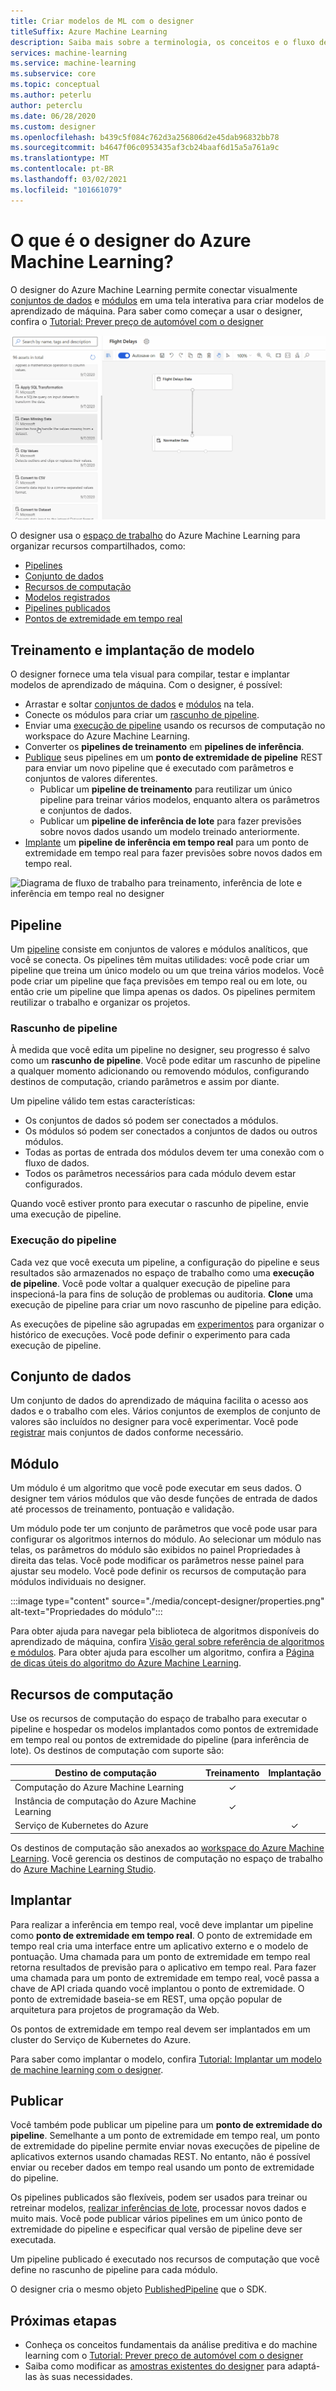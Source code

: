 ```yaml
---
title: Criar modelos de ML com o designer
titleSuffix: Azure Machine Learning
description: Saiba mais sobre a terminologia, os conceitos e o fluxo de trabalho que compõem o designer para Azure Machine Learning.
services: machine-learning
ms.service: machine-learning
ms.subservice: core
ms.topic: conceptual
ms.author: peterlu
author: peterclu
ms.date: 06/28/2020
ms.custom: designer
ms.openlocfilehash: b439c5f084c762d3a256806d2e45dab96832bb78
ms.sourcegitcommit: b4647f06c0953435af3cb24baaf6d15a5a761a9c
ms.translationtype: MT
ms.contentlocale: pt-BR
ms.lasthandoff: 03/02/2021
ms.locfileid: "101661079"
---
```

# <a name="what-is-azure-machine-learning-designer"></a>O que é o designer do Azure Machine Learning? 


O designer do Azure Machine Learning permite conectar visualmente [conjuntos de dados](#datasets) e [módulos](#module) em uma tela interativa para criar modelos de aprendizado de máquina. Para saber como começar a usar o designer, confira o [Tutorial: Prever preço de automóvel com o designer](tutorial-designer-automobile-price-train-score.md)

![Exemplo do Azure Machine Learning Designer](./media/concept-designer/designer-drag-and-drop.gif)

O designer usa o [espaço de trabalho](concept-workspace.md) do Azure Machine Learning para organizar recursos compartilhados, como:

+ [Pipelines](#pipeline)
+ [Conjunto de dados](#datasets)
+ [Recursos de computação](#compute)
+ [Modelos registrados](concept-azure-machine-learning-architecture.md#models)
+ [Pipelines publicados](#publish)
+ [Pontos de extremidade em tempo real](#deploy)

## <a name="model-training-and-deployment"></a>Treinamento e implantação de modelo

O designer fornece uma tela visual para compilar, testar e implantar modelos de aprendizado de máquina. Com o designer, é possível:

+ Arrastar e soltar [conjuntos de dados](#datasets) e [módulos](#module) na tela.
+ Conecte os módulos para criar um [rascunho de pipeline](#pipeline-draft).
+ Enviar uma [execução de pipeline](#pipeline-run) usando os recursos de computação no workspace do Azure Machine Learning.
+ Converter os **pipelines de treinamento** em **pipelines de inferência**.
+ [Publique](#publish) seus pipelines em um **ponto de extremidade de pipeline** REST para enviar um novo pipeline que é executado com parâmetros e conjuntos de valores diferentes.
    + Publicar um **pipeline de treinamento** para reutilizar um único pipeline para treinar vários modelos, enquanto altera os parâmetros e conjuntos de dados.
    + Publicar um **pipeline de inferência de lote** para fazer previsões sobre novos dados usando um modelo treinado anteriormente.
+ [Implante](#deploy) um **pipeline de inferência em tempo real** para um ponto de extremidade em tempo real para fazer previsões sobre novos dados em tempo real.

![Diagrama de fluxo de trabalho para treinamento, inferência de lote e inferência em tempo real no designer](./media/concept-designer/designer-workflow-diagram.png)

## <a name="pipeline"></a>Pipeline

Um [pipeline](concept-azure-machine-learning-architecture.md#ml-pipelines) consiste em conjuntos de valores e módulos analíticos, que você se conecta. Os pipelines têm muitas utilidades: você pode criar um pipeline que treina um único modelo ou um que treina vários modelos. Você pode criar um pipeline que faça previsões em tempo real ou em lote, ou então crie um pipeline que limpa apenas os dados. Os pipelines permitem reutilizar o trabalho e organizar os projetos.

### <a name="pipeline-draft"></a>Rascunho de pipeline

À medida que você edita um pipeline no designer, seu progresso é salvo como um **rascunho de pipeline**. Você pode editar um rascunho de pipeline a qualquer momento adicionando ou removendo módulos, configurando destinos de computação, criando parâmetros e assim por diante.

Um pipeline válido tem estas características:

* Os conjuntos de dados só podem ser conectados a módulos.
* Os módulos só podem ser conectados a conjuntos de dados ou outros módulos.
* Todas as portas de entrada dos módulos devem ter uma conexão com o fluxo de dados.
* Todos os parâmetros necessários para cada módulo devem estar configurados.

Quando você estiver pronto para executar o rascunho de pipeline, envie uma execução de pipeline.

### <a name="pipeline-run"></a>Execução do pipeline

Cada vez que você executa um pipeline, a configuração do pipeline e seus resultados são armazenados no espaço de trabalho como uma **execução de pipeline**. Você pode voltar a qualquer execução de pipeline para inspecioná-la para fins de solução de problemas ou auditoria. **Clone** uma execução de pipeline para criar um novo rascunho de pipeline para edição.

As execuções de pipeline são agrupadas em [experimentos](concept-azure-machine-learning-architecture.md#experiments) para organizar o histórico de execuções. Você pode definir o experimento para cada execução de pipeline. 

## <a name="datasets"></a>Conjunto de dados

Um conjunto de dados do aprendizado de máquina facilita o acesso aos dados e o trabalho com eles. Vários conjuntos de exemplos de conjunto de valores são incluídos no designer para você experimentar. Você pode [registrar](how-to-create-register-datasets.md) mais conjuntos de dados conforme necessário.

## <a name="module"></a>Módulo

Um módulo é um algoritmo que você pode executar em seus dados. O designer tem vários módulos que vão desde funções de entrada de dados até processos de treinamento, pontuação e validação.

Um módulo pode ter um conjunto de parâmetros que você pode usar para configurar os algoritmos internos do módulo. Ao selecionar um módulo nas telas, os parâmetros do módulo são exibidos no painel Propriedades à direita das telas. Você pode modificar os parâmetros nesse painel para ajustar seu modelo. Você pode definir os recursos de computação para módulos individuais no designer. 

:::image type="content" source="./media/concept-designer/properties.png" alt-text="Propriedades do módulo":::


Para obter ajuda para navegar pela biblioteca de algoritmos disponíveis do aprendizado de máquina, confira [Visão geral sobre referência de algoritmos e módulos](algorithm-module-reference/module-reference.md). Para obter ajuda para escolher um algoritmo, confira a [Página de dicas úteis do algoritmo do Azure Machine Learning](algorithm-cheat-sheet.md).

## <a name="compute-resources"></a><a name="compute"></a> Recursos de computação

Use os recursos de computação do espaço de trabalho para executar o pipeline e hospedar os modelos implantados como pontos de extremidade em tempo real ou pontos de extremidade do pipeline (para inferência de lote). Os destinos de computação com suporte são:

| Destino de computação | Treinamento | Implantação |
| ---- |:----:|:----:|
| Computação do Azure Machine Learning | ✓ | |
| Instância de computação do Azure Machine Learning | ✓ | |
| Serviço de Kubernetes do Azure | | ✓ |

Os destinos de computação são anexados ao [workspace do Azure Machine Learning](concept-workspace.md). Você gerencia os destinos de computação no espaço de trabalho do [Azure Machine Learning Studio](https://ml.azure.com).

## <a name="deploy"></a>Implantar

Para realizar a inferência em tempo real, você deve implantar um pipeline como **ponto de extremidade em tempo real**. O ponto de extremidade em tempo real cria uma interface entre um aplicativo externo e o modelo de pontuação. Uma chamada para um ponto de extremidade em tempo real retorna resultados de previsão para o aplicativo em tempo real. Para fazer uma chamada para um ponto de extremidade em tempo real, você passa a chave de API criada quando você implantou o ponto de extremidade. O ponto de extremidade baseia-se em REST, uma opção popular de arquitetura para projetos de programação da Web.

Os pontos de extremidade em tempo real devem ser implantados em um cluster do Serviço de Kubernetes do Azure.

Para saber como implantar o modelo, confira [Tutorial: Implantar um modelo de machine learning com o designer](tutorial-designer-automobile-price-deploy.md).

## <a name="publish"></a>Publicar

Você também pode publicar um pipeline para um **ponto de extremidade do pipeline**. Semelhante a um ponto de extremidade em tempo real, um ponto de extremidade do pipeline permite enviar novas execuções de pipeline de aplicativos externos usando chamadas REST. No entanto, não é possível enviar ou receber dados em tempo real usando um ponto de extremidade do pipeline.

Os pipelines publicados são flexíveis, podem ser usados ​​para treinar ou retreinar modelos, [realizar inferências de lote](how-to-run-batch-predictions-designer.md), processar novos dados e muito mais. Você pode publicar vários pipelines em um único ponto de extremidade do pipeline e especificar qual versão de pipeline deve ser executada.

Um pipeline publicado é executado nos recursos de computação que você define no rascunho de pipeline para cada módulo.

O designer cria o mesmo objeto [PublishedPipeline](/python/api/azureml-pipeline-core/azureml.pipeline.core.graph.publishedpipeline?preserve-view=true&view=azure-ml-py) que o SDK.

## <a name="next-steps"></a>Próximas etapas

* Conheça os conceitos fundamentais da análise preditiva e do machine learning com o [Tutorial: Prever preço de automóvel com o designer](tutorial-designer-automobile-price-train-score.md)
* Saiba como modificar as [amostras existentes do designer](samples-designer.md) para adaptá-las às suas necessidades.
